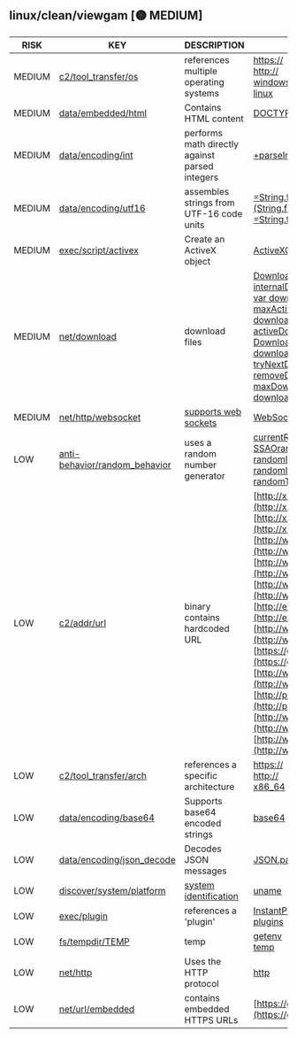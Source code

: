 ## linux/clean/viewgam [🟡 MEDIUM]

| RISK | KEY | DESCRIPTION | EVIDENCE |
|--|--|--|--|
| MEDIUM | [c2/tool_transfer/os](https://github.com/chainguard-dev/malcontent/blob/main/rules/c2/tool_transfer/os.yara#multiple_os_ref) | references multiple operating systems | [https://](https://)<br>[http://](http://)<br>[windows](https://github.com/search?q=windows&type=code)<br>[linux](https://github.com/search?q=linux&type=code) |
| MEDIUM | [data/embedded/html](https://github.com/chainguard-dev/malcontent/blob/main/rules/data/embedded/embedded-html.yara#html) | Contains HTML content | [DOCTYPE html](https://github.com/search?q=DOCTYPE+html&type=code)<br>[<html>](https://github.com/search?q=%3Chtml%3E&type=code) |
| MEDIUM | [data/encoding/int](https://github.com/chainguard-dev/malcontent/blob/main/rules/data/encoding/int.yara#js_parseInt_Math) | performs math directly against parsed integers | [+parseInt(](https://github.com/search?q=%2BparseInt%28&type=code) |
| MEDIUM | [data/encoding/utf16](https://github.com/chainguard-dev/malcontent/blob/main/rules/data/encoding/utf16.yara#chr) | assembles strings from UTF-16 code units | [=String.fromCharCode(g);a.A=](https://github.com/search?q=%3DString.fromCharCode%28g%29%3Ba.A%3D&type=code)<br>[(String.fromCharCode.apply(n](https://github.com/search?q=%28String.fromCharCode.apply%28n&type=code)<br>[=String.fromCharCode(g);a.na](https://github.com/search?q=%3DString.fromCharCode%28g%29%3Ba.na&type=code) |
| MEDIUM | [exec/script/activex](https://github.com/chainguard-dev/malcontent/blob/main/rules/exec/script/activex.yara#ActiveXObject) | Create an ActiveX object | [ActiveXObject](https://github.com/search?q=ActiveXObject&type=code) |
| MEDIUM | [net/download](https://github.com/chainguard-dev/malcontent/blob/main/rules/net/download/download.yara#download) | download files | [Download manager stalled](https://github.com/search?q=Download+manager+stalled&type=code)<br>[internalDownloadCount-](https://github.com/search?q=internalDownloadCount-&type=code)<br>[var downloadCallbacks](https://github.com/search?q=var+downloadCallbacks&type=code)<br>[maxActiveDownloads](https://github.com/search?q=maxActiveDownloads&type=code)<br>[downloadStartTimer](https://github.com/search?q=downloadStartTimer&type=code)<br>[activeDownloads](https://github.com/search?q=activeDownloads&type=code)<br>[DownloadManager](https://github.com/search?q=DownloadManager&type=code)<br>[downloadCount--](https://github.com/search?q=downloadCount--&type=code)<br>[tryNextDownload](https://github.com/search?q=tryNextDownload&type=code)<br>[removeDownload](https://github.com/search?q=removeDownload&type=code)<br>[maxDownloads](https://github.com/search?q=maxDownloads&type=code)<br>[downloading](https://github.com/search?q=downloading&type=code) |
| MEDIUM | [net/http/websocket](https://github.com/chainguard-dev/malcontent/blob/main/rules/net/http/websocket.yara#websocket) | [supports web sockets](https://www.rfc-editor.org/rfc/rfc6455) | [WebSocket](https://github.com/search?q=WebSocket&type=code) |
| LOW | [anti-behavior/random_behavior](https://github.com/chainguard-dev/malcontent/blob/main/rules/anti-behavior/random_behavior.yara#random) | uses a random number generator | [currentRandomTextureSize](https://github.com/search?q=currentRandomTextureSize&type=code)<br>[SSAOrandomTextureSize](https://github.com/search?q=SSAOrandomTextureSize&type=code)<br>[randomImageBuffer](https://github.com/search?q=randomImageBuffer&type=code)<br>[randomImageView](https://github.com/search?q=randomImageView&type=code)<br>[randomTexCoord](https://github.com/search?q=randomTexCoord&type=code) |
| LOW | [c2/addr/url](https://github.com/chainguard-dev/malcontent/blob/main/rules/c2/addr/url.yara#binary_with_url) | binary contains hardcoded URL | [http://x3dom.org/x3dom/doc/help/composedShader.html](http://x3dom.org/x3dom/doc/help/composedShader.html)<br>[http://x3dom.org/docs/latest/configuration.html](http://x3dom.org/docs/latest/configuration.html)<br>[http://www.x3dom.org/x3dom/src_mobile/x3dom.js](http://www.x3dom.org/x3dom/src_mobile/x3dom.js)<br>[http://www.web3d.org/x3d/specifications/ISO](http://www.web3d.org/x3d/specifications/ISO)<br>[http://www.w3.org/1999/XSL/x3dom.Transform](http://www.w3.org/1999/XSL/x3dom.Transform)<br>[http://examples.x3dom.org/crossdomain.xml](http://examples.x3dom.org/crossdomain.xml)<br>[http://www.web3d.org/specifications/x3d](http://www.web3d.org/specifications/x3d)<br>[https://github.com/x3dom/x3dom/tree/](https://github.com/x3dom/x3dom/tree/)<br>[http://www.w3.org/2001/XMLSchema](http://www.w3.org/2001/XMLSchema)<br>[http://philip.html5.org/x3d/ext](http://philip.html5.org/x3d/ext)<br>[http://www.x3dom.org/download/](http://www.x3dom.org/download/)<br>[http://www.w3.org/1999/xhtml](http://www.w3.org/1999/xhtml) |
| LOW | [c2/tool_transfer/arch](https://github.com/chainguard-dev/malcontent/blob/main/rules/c2/tool_transfer/arch.yara#arch_ref) | references a specific architecture | [https://](https://)<br>[http://](http://)<br>[x86_64](https://github.com/search?q=x86_64&type=code) |
| LOW | [data/encoding/base64](https://github.com/chainguard-dev/malcontent/blob/main/rules/data/encoding/base64.yara#b64) | Supports base64 encoded strings | [base64](https://github.com/search?q=base64&type=code) |
| LOW | [data/encoding/json_decode](https://github.com/chainguard-dev/malcontent/blob/main/rules/data/encoding/json-decode.yara#jsondecode) | Decodes JSON messages | [JSON.parse](https://github.com/search?q=JSON.parse&type=code) |
| LOW | [discover/system/platform](https://github.com/chainguard-dev/malcontent/blob/main/rules/discover/system/platform.yara#uname) | [system identification](https://man7.org/linux/man-pages/man1/uname.1.html) | [uname](https://github.com/search?q=uname&type=code) |
| LOW | [exec/plugin](https://github.com/chainguard-dev/malcontent/blob/main/rules/exec/plugin/plugin.yara#plugin) | references a 'plugin' | [InstantPluginATXCtrl](https://github.com/search?q=InstantPluginATXCtrl&type=code)<br>[plugins](https://github.com/search?q=plugins&type=code) |
| LOW | [fs/tempdir/TEMP](https://github.com/chainguard-dev/malcontent/blob/main/rules/fs/tempdir/TEMP.yara#temp) | temp | [getenv](https://github.com/search?q=getenv&type=code)<br>[temp](https://github.com/search?q=temp&type=code) |
| LOW | [net/http](https://github.com/chainguard-dev/malcontent/blob/main/rules/net/http/http.yara#http) | Uses the HTTP protocol | [http](https://github.com/search?q=http&type=code) |
| LOW | [net/url/embedded](https://github.com/chainguard-dev/malcontent/blob/main/rules/net/url/embedded.yara#https_url) | contains embedded HTTPS URLs | [https://github.com/x3dom/x3dom/tree/](https://github.com/x3dom/x3dom/tree/) |

